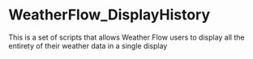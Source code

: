 # WeatherFlow_DisplayHistory
This is a set of scripts that allows Weather Flow users to display all the entirety of their weather data in a single display
